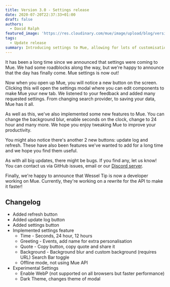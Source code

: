 ```yaml
---
title: Version 3.0 - Settings release
date: 2020-07-20T22:37:33+01:00
draft: false
authors:
  - David Ralph
featured_image: 'https://res.cloudinary.com/mue/image/upload/blog/version-3-0-settings-release.webp'
tags:
  - Update release
summary: Introducing settings to Mue, allowing for lots of customisation to make Mue yours.
---
```


It has been a long time since we announced that settings were coming to Mue. We had some roadblocks along the way, but we're happy to announce that the day has finally come. Mue settings is now out!

Now when you open up Mue, you will notice a new button on the screen. Clicking this will open the settings modal where you can edit components to make Mue your new tab. We listened to your feedback and added many requested settings. From changing search provider, to saving your data, Mue has it all.

As well as this, we've also implemented some new features to Mue. You can change the background blur, enable seconds on the clock, change to 24 hour and many more. We hope you enjoy tweaking Mue to improve your productivity.

You might also notice there's another 2 new buttons: update log and refresh. These have also been features we've wanted to add for a long time and we hope you find them useful.

As with all big updates, there might be bugs. If you find any, let us know! You can contact us via GitHub issues, email or our [Discord server](https://discord.gg/zv8C9F8).

Finally, we're happy to announce that Wessel Tip is now a developer working on Mue. Currently, they're working on a rewrite for the API to make it faster!

## Changelog

- Added refresh button
- Added update log button
- Added settings button
- Implemented settings feature
  - Time - Seconds, 24 hour, 12 hours
  - Greeting - Events, add name for extra personalisation
  - Quote - Copy button, copy quote and share it
  - Background - Background blur and custom background (requires URL)
   Search Bar toggle
  - Offline mode, not using Mue API
- Experimental Settings
  - Enable WebP (not supported on all browsers but faster performance)
  - Dark Theme, changes theme of modal
